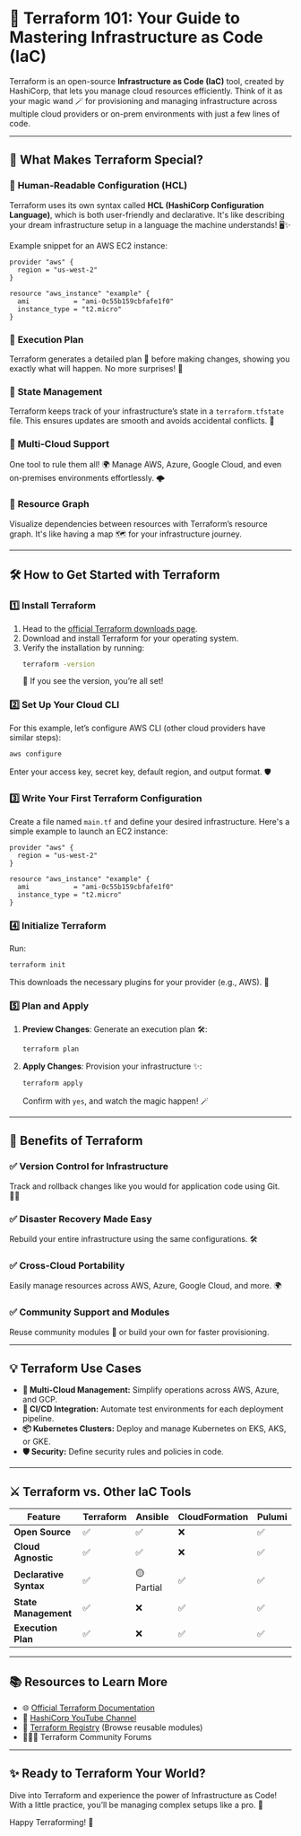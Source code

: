# 🚀 **Terraform 101: Your Guide to Mastering Infrastructure as Code (IaC)**

Terraform is an open-source **Infrastructure as Code (IaC)** tool, created by HashiCorp, that lets you manage cloud resources efficiently. Think of it as your magic wand 🪄 for provisioning and managing infrastructure across multiple cloud providers or on-prem environments with just a few lines of code.

---

## 🌟 **What Makes Terraform Special?**

### 🔹 **Human-Readable Configuration (HCL)**
Terraform uses its own syntax called **HCL (HashiCorp Configuration Language)**, which is both user-friendly and declarative. It's like describing your dream infrastructure setup in a language the machine understands! 🖥️✨

Example snippet for an AWS EC2 instance:
```hcl
provider "aws" {
  region = "us-west-2"
}

resource "aws_instance" "example" {
  ami           = "ami-0c55b159cbfafe1f0"
  instance_type = "t2.micro"
}
```

### 🔹 **Execution Plan**
Terraform generates a detailed plan 📜 before making changes, showing you exactly what will happen. No more surprises! 🎉

### 🔹 **State Management**
Terraform keeps track of your infrastructure’s state in a `terraform.tfstate` file. This ensures updates are smooth and avoids accidental conflicts. 💾

### 🔹 **Multi-Cloud Support**
One tool to rule them all! 🌍 Manage AWS, Azure, Google Cloud, and even on-premises environments effortlessly. 🌩️

### 🔹 **Resource Graph**
Visualize dependencies between resources with Terraform’s resource graph. It's like having a map 🗺️ for your infrastructure journey.

---

## 🛠️ **How to Get Started with Terraform**

### 1️⃣ **Install Terraform**
1. Head to the [official Terraform downloads page](https://www.terraform.io/downloads).
2. Download and install Terraform for your operating system.
3. Verify the installation by running:
   ```bash
   terraform -version
   ```
   🎉 If you see the version, you’re all set!

### 2️⃣ **Set Up Your Cloud CLI**
For this example, let’s configure AWS CLI (other cloud providers have similar steps):
```bash
aws configure
```
Enter your access key, secret key, default region, and output format. 🛡️

### 3️⃣ **Write Your First Terraform Configuration**
Create a file named `main.tf` and define your desired infrastructure. Here's a simple example to launch an EC2 instance:
```hcl
provider "aws" {
  region = "us-west-2"
}

resource "aws_instance" "example" {
  ami           = "ami-0c55b159cbfafe1f0"
  instance_type = "t2.micro"
}
```

### 4️⃣ **Initialize Terraform**
Run:
```bash
terraform init
```
This downloads the necessary plugins for your provider (e.g., AWS). 🧩

### 5️⃣ **Plan and Apply**
1. **Preview Changes**: Generate an execution plan 🛠️:
   ```bash
   terraform plan
   ```
2. **Apply Changes**: Provision your infrastructure ✨:
   ```bash
   terraform apply
   ```
   Confirm with `yes`, and watch the magic happen! 🪄

---

## 🎯 **Benefits of Terraform**

### ✅ **Version Control for Infrastructure**
Track and rollback changes like you would for application code using Git. 🕵️‍♀️

### ✅ **Disaster Recovery Made Easy**
Rebuild your entire infrastructure using the same configurations. 🛠️

### ✅ **Cross-Cloud Portability**
Easily manage resources across AWS, Azure, Google Cloud, and more. 🌍

### ✅ **Community Support and Modules**
Reuse community modules 🛒 or build your own for faster provisioning.

---

## 💡 **Terraform Use Cases**

- **🚀 Multi-Cloud Management:** Simplify operations across AWS, Azure, and GCP.
- **🔄 CI/CD Integration:** Automate test environments for each deployment pipeline.
- **📦 Kubernetes Clusters:** Deploy and manage Kubernetes on EKS, AKS, or GKE.
- **🛡️ Security:** Define security rules and policies in code.

---

## ⚔️ **Terraform vs. Other IaC Tools**

| Feature               | Terraform    | Ansible     | CloudFormation | Pulumi      |
|-----------------------|--------------|-------------|----------------|-------------|
| **Open Source**       | ✅            | ✅           | ❌              | ✅           |
| **Cloud Agnostic**    | ✅            | ✅           | ❌              | ✅           |
| **Declarative Syntax**| ✅            | 🟡 Partial  | ✅              | ✅           |
| **State Management**  | ✅            | ❌           | ✅              | ✅           |
| **Execution Plan**    | ✅            | ❌           | ✅              | ✅           |

---

## 📚 **Resources to Learn More**

- 🌐 [Official Terraform Documentation](https://www.terraform.io/docs)
- 🎥 [HashiCorp YouTube Channel](https://www.youtube.com/c/HashiCorp)
- 🛒 [Terraform Registry](https://registry.terraform.io/) (Browse reusable modules)
- 🧑‍🤝‍🧑 Terraform Community Forums

---

## ✨ **Ready to Terraform Your World?**

Dive into Terraform and experience the power of Infrastructure as Code! With a little practice, you’ll be managing complex setups like a pro. 💪

Happy Terraforming! 🌱
